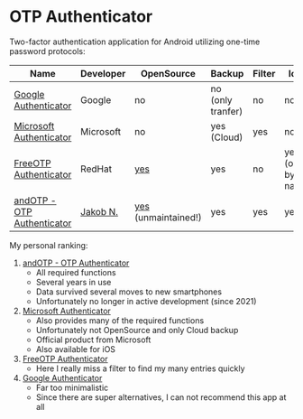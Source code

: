 # OTP Authenticator

Two-factor authentication application for Android utilizing one-time password protocols:

| Name | Developer | OpenSource | Backup | Filter | Icon | Rename |
|------|-----------|------------|--------|--------|------|--------|
| [Google Authenticator](https://play.google.com/store/apps/details?id=com.google.android.apps.authenticator2) | Google | no | no (only tranfer) | no | no | only username (label) |
| [Microsoft Authenticator](https://play.google.com/store/apps/details?id=com.azure.authenticator) | Microsoft | no | yes (Cloud) | yes | no | only issuer |
| [FreeOTP Authenticator](https://play.google.com/store/apps/details?id=org.fedorahosted.freeotp) | RedHat | [yes](https://github.com/freeotp/freeotp-android) | yes | no | yes (only by name) | yes |
| [andOTP - OTP Authenticator](https://play.google.com/store/apps/details?id=org.shadowice.flocke.andotp) | [Jakob N.](https://github.com/flocke) | [yes](https://github.com/andOTP/andOTP) (unmaintained!) | yes | yes | yes | yes |

My personal ranking:

1. [andOTP - OTP Authenticator](https://play.google.com/store/apps/details?id=org.shadowice.flocke.andotp)
    * All required functions
    * Several years in use
    * Data survived several moves to new smartphones
    * Unfortunately no longer in active development (since 2021)
1. [Microsoft Authenticator](https://play.google.com/store/apps/details?id=com.azure.authenticator)
    * Also provides many of the required functions
    * Unfortunately not OpenSource and only Cloud backup
    * Official product from Microsoft
    * Also available for iOS
1. [FreeOTP Authenticator](https://play.google.com/store/apps/details?id=org.fedorahosted.freeotp)
    * Here I really miss a filter to find my many entries quickly
1. [Google Authenticator](https://play.google.com/store/apps/details?id=com.google.android.apps.authenticator2)
    * Far too minimalistic
    * Since there are super alternatives, I can not recommend this app at all